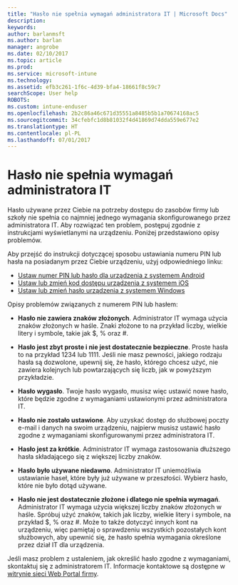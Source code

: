 ```yaml
---
title: "Hasło nie spełnia wymagań administratora IT | Microsoft Docs"
description: 
keywords: 
author: barlanmsft
ms.author: barlan
manager: angrobe
ms.date: 02/10/2017
ms.topic: article
ms.prod: 
ms.service: microsoft-intune
ms.technology: 
ms.assetid: efb3c261-1f6c-4d39-bfa4-18661f8c59c7
searchScope: User help
ROBOTS: 
ms.custom: intune-enduser
ms.openlocfilehash: 2b2c86a46c671d35551a8485b5b1a70674168ac5
ms.sourcegitcommit: 34cfebfc1d8b81032f4d41869d74dda559e677e2
ms.translationtype: HT
ms.contentlocale: pl-PL
ms.lasthandoff: 07/01/2017
---
```

# <a name="your-password-does-not-meet-your-it-admins-requirements"></a>Hasło nie spełnia wymagań administratora IT

Hasło używane przez Ciebie na potrzeby dostępu do zasobów firmy lub szkoły nie spełnia co najmniej jednego wymagania skonfigurowanego przez administratora IT. Aby rozwiązać ten problem, postępuj zgodnie z instrukcjami wyświetlanymi na urządzeniu. Poniżej przedstawiono opisy problemów.

Aby przejść do instrukcji dotyczącej sposobu ustawiania numeru PIN lub hasła na posiadanym przez Ciebie urządzeniu, użyj odpowiedniego linku:

- [Ustaw numer PIN lub hasło dla urządzenia z systemem Android](set-your-pin-or-password-android.md)
- [Ustaw lub zmień kod dostępu urządzenia z systemem iOS](set-or-change-your-passcode-ios.md)
- [Ustaw lub zmień hasło urządzenia z systemem Windows](set-or-change-your-password-windows.md)

Opisy problemów związanych z numerem PIN lub hasłem:

- **Hasło nie zawiera znaków złożonych**. Administrator IT wymaga użycia znaków złożonych w haśle. Znaki złożone to na przykład liczby, wielkie litery i symbole, takie jak $, % oraz #.

- **Hasło jest zbyt proste i nie jest dostatecznie bezpieczne**. Proste hasła to na przykład 1234 lub 1111. Jeśli nie masz pewności, jakiego rodzaju hasła są dozwolone, upewnij się, że hasło, którego chcesz użyć, nie zawiera kolejnych lub powtarzających się liczb, jak w powyższym przykładzie.

- **Hasło wygasło**. Twoje hasło wygasło, musisz więc ustawić nowe hasło, które będzie zgodne z wymaganiami ustawionymi przez administratora IT.

- **Hasło nie zostało ustawione**. Aby uzyskać dostęp do służbowej poczty e-mail i danych na swoim urządzeniu, najpierw musisz ustawić hasło zgodne z wymaganiami skonfigurowanymi przez administratora IT.

- **Hasło jest za krótkie**. Administrator IT wymaga zastosowania dłuższego hasła składającego się z większej liczby znaków.

- **Hasło było używane niedawno**. Administrator IT uniemożliwia ustawianie haseł, które były już używane w przeszłości. Wybierz hasło, które nie było dotąd używane.

- **Hasło nie jest dostatecznie złożone i dlatego nie spełnia wymagań**. Administrator IT wymaga użycia większej liczby znaków złożonych w haśle. Spróbuj użyć znaków, takich jak liczby, wielkie litery i symbole, na przykład $, % oraz #. Może to także dotyczyć innych kont na urządzeniu, więc pamiętaj o sprawdzeniu wszystkich pozostałych kont służbowych, aby upewnić się, że hasło spełnia wymagania określone przez dział IT dla urządzenia.

Jeśli masz problem z ustaleniem, jak określić hasło zgodne z wymaganiami, skontaktuj się z administratorem IT. Informacje kontaktowe są dostępne w [witrynie sieci Web Portal firmy](http://portal.manage.microsoft.com).
